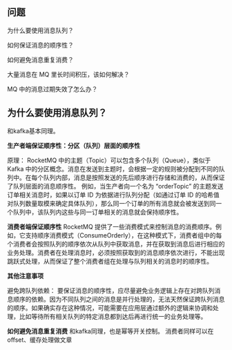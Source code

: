 ## 问题

为什么要使用消息队列？ 

如何保证消息的顺序性？ 

如何避免消息重复消费？ 

大量消息在 MQ 里长时间积压，该如何解决？ 

MQ 中的消息过期失效了怎么办？

## 为什么要使用消息队列？ 
和kafka基本同理。

**生产者端保证顺序性：分区（队列）层面的顺序性**

原理：
RocketMQ 中的主题（Topic）可以包含多个队列（Queue），类似于 Kafka 中的分区概念。消息在发送到主题时，会根据一定的规则被分配到不同的队列中。在每个队列内部，消息是按照发送的先后顺序进行存储和消费的，从而保证了队列层面的消息顺序性。
例如，当生产者向一个名为 “orderTopic” 的主题发送订单相关消息时，如果以订单 ID 为依据进行队列分配（如通过订单 ID 的哈希值对队列数量取模来确定具体队列），那么同一个订单的所有消息就会被发送到同一个队列中，该队列内这些与同一订单相关的消息就会保持顺序性。

**消费者端保证顺序性**
RocketMQ 提供了一些消费模式来控制消息的消费顺序。例如，它支持顺序消费模式（ConsumeOrderly），在这种模式下，消费者组中的每个消费者会按照队列的顺序依次从队列中获取消息，并在获取到消息后进行相应的业务处理。消费者在处理消息时，必须按照获取到的消息顺序依次进行，不能出现跳跃式处理，从而保证了整个消费者组在处理与队列相关的消息时的顺序性。

**其他注意事项**

避免跨队列依赖：
要保证消息的顺序性，应尽量避免业务逻辑上存在对跨队列消息顺序的依赖。因为不同队列之间的消息是并行处理的，无法天然保证跨队列消息的顺序。如果确实存在这种情况，可能需要在应用层通过额外的逻辑来协调和处理，比如等待所有相关队列的特定消息都到达后再进行统一的业务处理等。

**如何避免消息重复消费**
和kafka同理，也是幂等开关控制。
消费者同样可以在offset、缓存处理做文章
